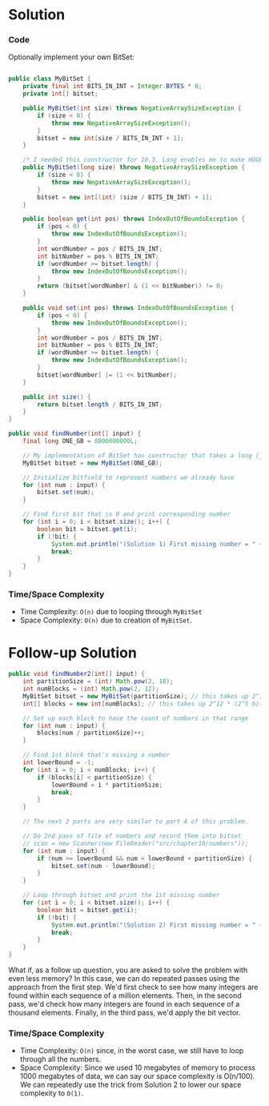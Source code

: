 # Solution

### Code

Optionally implement your own BitSet:

```java

public class MyBitSet {
    private final int BITS_IN_INT = Integer.BYTES * 8;
    private int[] bitset;

    public MyBitSet(int size) throws NegativeArraySizeException {
        if (size < 0) {
            throw new NegativeArraySizeException();
        }
        bitset = new int[size / BITS_IN_INT + 1];
    }

    /* I needed this constructor for 10.3. Long enables me to make HUGE arrays */
    public MyBitSet(long size) throws NegativeArraySizeException {
        if (size < 0) {
            throw new NegativeArraySizeException();
        }
        bitset = new int[(int) (size / BITS_IN_INT) + 1];
    }

    public boolean get(int pos) throws IndexOutOfBoundsException {
        if (pos < 0) {
            throw new IndexOutOfBoundsException();
        }
        int wordNumber = pos / BITS_IN_INT;
        int bitNumber = pos % BITS_IN_INT;
        if (wordNumber >= bitset.length) {
            throw new IndexOutOfBoundsException();
        }
        return (bitset[wordNumber] & (1 << bitNumber)) != 0;
    }

    public void set(int pos) throws IndexOutOfBoundsException {
        if (pos < 0) {
            throw new IndexOutOfBoundsException();
        }
        int wordNumber = pos / BITS_IN_INT;
        int bitNumber = pos % BITS_IN_INT;
        if (wordNumber >= bitset.length) {
            throw new IndexOutOfBoundsException();
        }
        bitset[wordNumber] |= (1 << bitNumber);
    }

    public int size() {
        return bitset.length / BITS_IN_INT;
    }
}
```

```java
public void findNumber(int[] input) {
    final long ONE_GB = 8000000000L;

    // My implementation of BitSet has constructor that takes a long (java.util.BitSet doesn't)
    MyBitSet bitset = new MyBitSet(ONE_GB);

    // Initialize bitfield to represent numbers we already have
    for (int num : input) {
        bitset.set(num);
    }

    // Find first bit that is 0 and print corresponding number
    for (int i = 0; i < bitset.size(); i++) {
        boolean bit = bitset.get(i);
        if (!bit) {
            System.out.println("(Solution 1) First missing number = " + i);
            break;
        }
    }
}
```

### Time/Space Complexity

-  Time Complexity: `O(n)` due to looping through `MyBitSet`
- Space Complexity: `O(n)` due to creation of `MyBitSet`.


# Follow-up Solution

```java
public void findNumber2(int[] input) {
    int partitionSize = (int) Math.pow(2, 18);
    int numBlocks = (int) Math.pow(2, 12);
    MyBitSet bitset = new MyBitSet(partitionSize); // this takes up 2^18 bits
    int[] blocks = new int[numBlocks]; // this takes up 2^12 * (2^5 bits in int) = 2^17 bits

    // Set up each block to have the count of numbers in that range
    for (int num : input) {
        blocks[num / partitionSize]++;
    }

    // Find 1st block that's missing a number
    int lowerBound = -1;
    for (int i = 0; i < numBlocks; i++) {
        if (blocks[i] < partitionSize) {
            lowerBound = i * partitionSize;
            break;
        }
    }

    // The next 2 parts are very similar to part A of this problem.

    // Do 2nd pass of file of numbers and record them into bitset
    // scan = new Scanner(new FileReader("src/chapter10/numbers"));
    for (int num : input) {
        if (num >= lowerBound && num < lowerBound + partitionSize) {
            bitset.set(num - lowerBound);
        }
    }

    // Loop through bitset and print the 1st missing number
    for (int i = 0; i < bitset.size(); i++) {
        boolean bit = bitset.get(i);
        if (!bit) {
            System.out.println("(Solution 2) First missing number = " + i);
            break;
        }
    }
}
```

What if, as a follow up question, you are asked to solve the problem with even less memory? In this case, we can do repeated passes using the approach from the first step. We'd first check to see how many integers are found within each sequence of a million elements. Then, in the second pass, we'd check how many integers are found in each sequence of a thousand elements. Finally, in the third pass, we'd apply the bit vector.

### Time/Space Complexity

-  Time Complexity: `O(n)` since, in the worst case, we still have to loop through all the numbers.
- Space Complexity: Since we used 10 megabytes of memory to process 1000 megabytes of data, we can say our space complexity is O(n/100). We can repeatedly use the trick from Solution 2 to lower our space complexity to `O(1)`.
